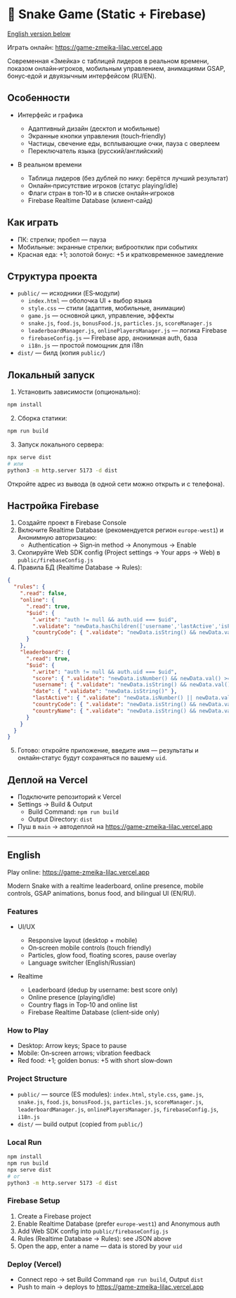 # 🐍 Snake Game (Static + Firebase)

[English version below](#english)

Играть онлайн: https://game-zmeika-lilac.vercel.app

Современная «Змейка» с таблицей лидеров в реальном времени, показом онлайн‑игроков, мобильным управлением, анимациями GSAP, бонус‑едой и двуязычным интерфейсом (RU/EN).

## Особенности

- Интерфейс и графика
  - Адаптивный дизайн (десктоп и мобильные)
  - Экранные кнопки управления (touch‑friendly)
  - Частицы, свечение еды, всплывающие очки, пауза с оверлеем
  - Переключатель языка (русский/английский)

- В реальном времени
  - Таблица лидеров (без дублей по нику: берётся лучший результат)
  - Онлайн‑присутствие игроков (статус playing/idle)
  - Флаги стран в топ‑10 и в списке онлайн‑игроков
  - Firebase Realtime Database (клиент‑сайд)

## Как играть

- ПК: стрелки; пробел — пауза
- Мобильные: экранные стрелки; виброотклик при событиях
- Красная еда: +1; золотой бонус: +5 и кратковременное замедление

## Структура проекта

- `public/` — исходники (ES‑модули)
  - `index.html` — оболочка UI + выбор языка
  - `style.css` — стили (адаптив, мобильные, анимации)
  - `game.js` — основной цикл, управление, эффекты
  - `snake.js`, `food.js`, `bonusFood.js`, `particles.js`, `scoreManager.js`
  - `leaderboardManager.js`, `onlinePlayersManager.js` — логика Firebase
  - `firebaseConfig.js` — Firebase app, анонимная auth, база
  - `i18n.js` — простой помощник для i18n
- `dist/` — билд (копия `public/`)

## Локальный запуск

1) Установить зависимости (опционально):
```bash
npm install
```
2) Сборка статики:
```bash
npm run build
```
3) Запуск локального сервера:
```bash
npx serve dist
# или
python3 -m http.server 5173 -d dist
```
Откройте адрес из вывода (в одной сети можно открыть и с телефона).

## Настройка Firebase

1) Создайте проект в Firebase Console
2) Включите Realtime Database (рекомендуется регион `europe-west1`) и Анонимную авторизацию:
   - Authentication → Sign‑in method → Anonymous → Enable
3) Скопируйте Web SDK config (Project settings → Your apps → Web) в `public/firebaseConfig.js`
4) Правила БД (Realtime Database → Rules):
```json
{
  "rules": {
    ".read": false,
    "online": {
      ".read": true,
      "$uid": {
        ".write": "auth != null && auth.uid === $uid",
        ".validate": "newData.hasChildren(['username','lastActive','isPlaying'])",
        "countryCode": { ".validate": "newData.isString() && newData.val().length <= 2" }
      }
    },
    "leaderboard": {
      ".read": true,
      "$uid": {
        ".write": "auth != null && auth.uid === $uid",
        "score": { ".validate": "newData.isNumber() && newData.val() >= 0" },
        "username": { ".validate": "newData.isString() && newData.val().length > 0 && newData.val().length <= 15" },
        "date": { ".validate": "newData.isString()" },
        "lastActive": { ".validate": "newData.isNumber() || newData.val() == now" },
        "countryCode": { ".validate": "newData.isString() && newData.val().length <= 2" },
        "countryName": { ".validate": "newData.isString() && newData.val().length <= 56" }
      }
    }
  }
}
```
5) Готово: откройте приложение, введите имя — результаты и онлайн‑статус будут сохраняться по вашему `uid`.

## Деплой на Vercel

- Подключите репозиторий к Vercel
- Settings → Build & Output
  - Build Command: `npm run build`
  - Output Directory: `dist`
- Пуш в `main` → автодеплой на https://game-zmeika-lilac.vercel.app

---

## English

Play online: https://game-zmeika-lilac.vercel.app

Modern Snake with a realtime leaderboard, online presence, mobile controls, GSAP animations, bonus food, and bilingual UI (EN/RU).

### Features

- UI/UX
  - Responsive layout (desktop + mobile)
  - On‑screen mobile controls (touch friendly)
  - Particles, glow food, floating scores, pause overlay
  - Language switcher (English/Russian)

- Realtime
  - Leaderboard (dedup by username: best score only)
  - Online presence (playing/idle)
  - Country flags in Top‑10 and online list
  - Firebase Realtime Database (client‑side only)

### How to Play

- Desktop: Arrow keys; Space to pause
- Mobile: On‑screen arrows; vibration feedback
- Red food: +1; golden bonus: +5 with short slow‑down

### Project Structure

- `public/` — source (ES modules): `index.html`, `style.css`, `game.js`, `snake.js`, `food.js`, `bonusFood.js`, `particles.js`, `scoreManager.js`, `leaderboardManager.js`, `onlinePlayersManager.js`, `firebaseConfig.js`, `i18n.js`
- `dist/` — build output (copied from `public/`)

### Local Run

```bash
npm install
npm run build
npx serve dist
# or
python3 -m http.server 5173 -d dist
```

### Firebase Setup

1) Create a Firebase project
2) Enable Realtime Database (prefer `europe-west1`) and Anonymous auth
3) Add Web SDK config into `public/firebaseConfig.js`
4) Rules (Realtime Database → Rules): see JSON above
5) Open the app, enter a name — data is stored by your `uid`

### Deploy (Vercel)

- Connect repo → set Build Command `npm run build`, Output `dist`
- Push to main → deploys to https://game-zmeika-lilac.vercel.app
